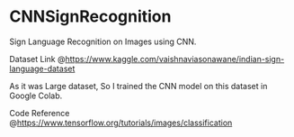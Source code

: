 # CNNSignRecognition
 Sign Language Recognition on Images using CNN.
 
 Dataset Link  @https://www.kaggle.com/vaishnaviasonawane/indian-sign-language-dataset
 
 As it was Large dataset, So I trained the CNN model on this dataset in Google Colab.
 
 Code Reference  @https://www.tensorflow.org/tutorials/images/classification
